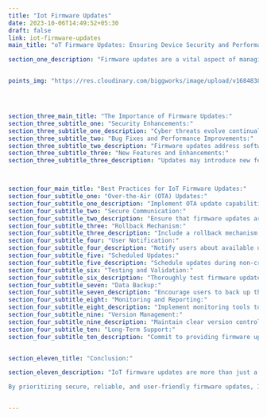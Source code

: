 ```yaml
---
title: "Iot Firmware Updates"
date: 2023-10-06T14:49:52+05:30
draft: false
link: iot-firmware-updates
main_title: "oT Firmware Updates: Ensuring Device Security and Performance"

section_one_description: "Firmware updates are a vital aspect of managing Internet of Things (IoT) devices. They not only enhance device performance but also play a critical role in maintaining security. Here's why firmware updates are essential and best practices for ensuring they're carried out smoothly."


points_img: "https://res.cloudinary.com/biggworks/image/upload/v1684838348/Group_11544_lwrsg0.png"




section_three_main_title: "The Importance of Firmware Updates:"
section_three_subtitle_one: "Security Enhancements:"
section_three_subtitle_one_description: "Cyber threats evolve continually. Firmware updates often include patches for known vulnerabilities, helping to keep devices secure. Timely updates mitigate the risk of data breaches, unauthorized access, and malware attacks."
section_three_subtitle_two: "Bug Fixes and Performance Improvements:"
section_three_subtitle_two_description: "Firmware updates address software bugs, glitches, and compatibility issues. They can improve device stability, responsiveness, and overall performance."
section_three_subtitle_three: "New Features and Enhancements:"
section_three_subtitle_three_description: "Updates may introduce new features, capabilities, or optimizations that enhance the device's functionality. These improvements can extend the device's lifespan and competitiveness in the market."



section_four_main_title: "Best Practices for IoT Firmware Updates:"
section_four_subtitle_one: "Over-the-Air (OTA) Updates:"
section_four_subtitle_one_description: "Implement OTA update capabilities, allowing devices to receive updates remotely. OTA updates minimize downtime and reduce the need for manual intervention."
section_four_subtitle_two: "Secure Communication:"
section_four_subtitle_two_description: "Ensure that firmware updates are transmitted securely over encrypted channels. Implement robust authentication mechanisms to prevent unauthorized updates."
section_four_subtitle_three: "Rollback Mechanism:"
section_four_subtitle_three_description: "Include a rollback mechanism in case an update causes unexpected issues. This allows devices to revert to the previous firmware version if necessary."
section_four_subtitle_four: "User Notification:"
section_four_subtitle_four_description: "Notify users about available updates and their importance. Provide clear instructions on how to initiate updates or enable automatic updates."
section_four_subtitle_five: "Scheduled Updates:"
section_four_subtitle_five_description: "Schedule updates during non-critical hours to minimize disruptions. Offer users the option to postpone updates if they are in the middle of a critical task."
section_four_subtitle_six: "Testing and Validation:"
section_four_subtitle_six_description: "Thoroughly test firmware updates in a controlled environment before releasing them to the entire device fleet. Conduct validation tests to ensure updates do not introduce new issues."
section_four_subtitle_seven: "Data Backup:"
section_four_subtitle_seven_description: "Encourage users to back up their data before performing updates. Offer cloud-based backup solutions to safeguard user data."
section_four_subtitle_eight: "Monitoring and Reporting:"
section_four_subtitle_eight_description: "Implement monitoring tools to track update progress and identify devices that fail to update. Provide detailed reports on the update status for administrators and users."
section_four_subtitle_nine: "Version Management:"
section_four_subtitle_nine_description: "Maintain clear version control for firmware updates. Make it easy for users to verify their device's current firmware version."
section_four_subtitle_ten: "Long-Term Support:"
section_four_subtitle_ten_description: "Commit to providing firmware updates and support for an extended period, ensuring the longevity of IoT devices."


section_eleven_title: "Conclusion:"

section_eleven_description: "IoT firmware updates are more than just a routine maintenance task—they are a critical element of device security and performance. Implementing best practices for firmware updates not only safeguards devices from vulnerabilities but also enhances their capabilities and user experience.

By prioritizing secure, reliable, and user-friendly firmware updates, IoT manufacturers can build trust with their customers and maintain the integrity of their devices in an ever-evolving digital landscape."


---
```


